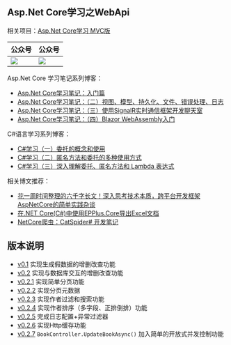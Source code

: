 ﻿## Asp.Net Core学习之WebApi
 
相关项目：[Asp.Net Core学习 MVC版](https://github.com/Deali-Axy/AspNetCore-Learning-Mvc)

公众号 | 公众号 |
------- | ------ | 
![](https://gitee.com/deali/CodeZone/raw/master/images/coding_lab_logo.jpg) | ![](https://gitee.com/deali/CodeZone/raw/master/images/coding_lab_qr_code.jpg)   |

Asp.Net Core 学习笔记系列博客：

- [Asp.Net Core学习笔记：入门篇](https://zhuanlan.zhihu.com/p/105443116)
- [Asp.Net Core学习笔记：（二）视图、模型、持久化、文件、错误处理、日志](https://zhuanlan.zhihu.com/p/105953794)
- [Asp.Net Core学习笔记：（三）使用SignalR实时通信框架开发聊天室](https://zhuanlan.zhihu.com/p/106321863)
- [Asp.Net Core学习笔记：（四）Blazor WebAssembly入门](https://zhuanlan.zhihu.com/p/107262924)

C#语言学习系列博客：

- [C#学习（一）委托的概念和使用](https://zhuanlan.zhihu.com/p/101040936)
- [C#学习（二）匿名方法和委托的多种使用方式](https://zhuanlan.zhihu.com/p/101116276)
- [C#学习（三）深入理解委托、匿名方法和 Lambda 表达式](https://zhuanlan.zhihu.com/p/101178999)

相关博文推荐：

- [花一周时间整理的六千字长文！深入思考技术本质，跨平台开发框架AspNetCore的简单实践杂谈](https://zhuanlan.zhihu.com/p/267938409)
- [在.NET Core(C#)中使用EPPlus.Core导出Excel文档](https://zhuanlan.zhihu.com/p/261750807)
- [NetCore爬虫：CatSpider# 开发笔记](https://zhuanlan.zhihu.com/p/106015789)

## 版本说明

- [v0.1](https://github.com/Deali-Axy/AspNetCore-Learning/tree/v0.1)
  实现生成假数据的增删改查功能
- [v0.2](https://github.com/Deali-Axy/AspNetCore-Learning/tree/v0.2)
  实现与数据库交互的增删改查功能
- [v0.2.1](https://github.com/Deali-Axy/AspNetCore-Learning/tree/v0.2.1)
  实现简单分页功能
- [v0.2.2](https://github.com/Deali-Axy/AspNetCore-Learning/tree/v0.2.2)
  实现分页元数据
- [v0.2.3](https://github.com/Deali-Axy/AspNetCore-Learning/tree/v0.2.3)
  实现作者过滤和搜索功能
- [v0.2.4](https://github.com/Deali-Axy/AspNetCore-Learning/tree/v0.2.4)
  实现作者排序（多字段、正排倒排）功能
- [v0.2.5](https://github.com/Deali-Axy/AspNetCore-Learning/tree/v0.2.5)
  完成日志配置+异常过滤器
- [v0.2.6](https://github.com/Deali-Axy/AspNetCore-Learning/tree/v0.2.6)
  实现Http缓存功能
- [v0.2.7](https://github.com/Deali-Axy/AspNetCore-Learning/tree/v0.2.7)
  `BookController.UpdateBookAsync()` 加入简单的开放式并发控制功能